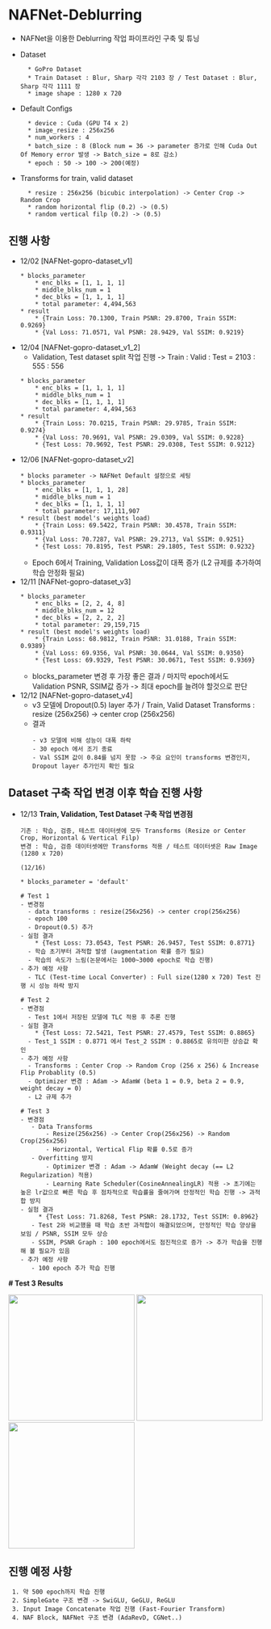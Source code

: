 # NAFNet-Deblurring
- NAFNet을 이용한 Deblurring 작업 파이프라인 구축 및 튜닝
* Dataset
  ```
    * GoPro Dataset
    * Train Dataset : Blur, Sharp 각각 2103 장 / Test Dataset : Blur, Sharp 각각 1111 장
    * image shape : 1280 x 720
  ```
* Default Configs
  ```
    * device : Cuda (GPU T4 x 2)
    * image_resize : 256x256
    * num_workers : 4
    * batch_size : 8 (Block num = 36 -> parameter 증가로 인해 Cuda Out Of Memory error 발생 -> Batch_size = 8로 감소)
    * epoch : 50 -> 100 -> 200(예정)
  ```
* Transforms for train, valid dataset
  ```
    * resize : 256x256 (bicubic interpolation) -> Center Crop -> Random Crop 
    * random horizontal flip (0.2) -> (0.5)
    * random vertical filp (0.2) -> (0.5)
  ```

## 진행 사항
- 12/02
  [NAFNet-gopro-dataset_v1]
  ```
  * blocks_parameter
      * enc_blks = [1, 1, 1, 1]
      * middle_blks_num = 1
      * dec_blks = [1, 1, 1, 1]
      * total parameter: 4,494,563
  * result
      * {Train Loss: 70.1300, Train PSNR: 29.8700, Train SSIM: 0.9269}
      * {Val Loss: 71.0571, Val PSNR: 28.9429, Val SSIM: 0.9219}
  ```
- 12/04
  [NAFNet-gopro-dataset_v1_2]
  - Validation, Test dataset split 작업 진행 -> Train : Valid : Test = 2103 : 555 : 556
  ```
  * blocks_parameter
      * enc_blks = [1, 1, 1, 1]
      * middle_blks_num = 1
      * dec_blks = [1, 1, 1, 1]
      * total parameter: 4,494,563
  * result
      * {Train Loss: 70.0215, Train PSNR: 29.9785, Train SSIM: 0.9274}
      * {Val Loss: 70.9691, Val PSNR: 29.0309, Val SSIM: 0.9228}
      * {Test Loss: 70.9692, Test PSNR: 29.0308, Test SSIM: 0.9212}
  ```
- 12/06
  [NAFNet-gopro-dataset_v2]
  ```
  * blocks parameter -> NAFNet Default 설정으로 세팅
  * blocks_parameter
      * enc_blks = [1, 1, 1, 28]
      * middle_blks_num = 1
      * dec_blks = [1, 1, 1, 1]
      * total parameter: 17,111,907
  * result (best model's weights load)
      * {Train Loss: 69.5422, Train PSNR: 30.4578, Train SSIM: 0.9311}
      * {Val Loss: 70.7287, Val PSNR: 29.2713, Val SSIM: 0.9251}
      * {Test Loss: 70.8195, Test PSNR: 29.1805, Test SSIM: 0.9232}
  ```
  - Epoch 6에서 Training, Validation Loss값이 대폭 증가 (L2 규제를 추가하여 학습 안정화 필요)
- 12/11
  [NAFNet-gopro-dataset_v3]
  ```
  * blocks_parameter
      * enc_blks = [2, 2, 4, 8]
      * middle_blks_num = 12
      * dec_blks = [2, 2, 2, 2]
      * total parameter: 29,159,715
  * result (best model's weights load)
      * {Train Loss: 68.9812, Train PSNR: 31.0188, Train SSIM: 0.9389}
      * {Val Loss: 69.9356, Val PSNR: 30.0644, Val SSIM: 0.9350}
      * {Test Loss: 69.9329, Test PSNR: 30.0671, Test SSIM: 0.9369}
  ```
  - blocks_parameter 변경 후 가장 좋은 결과 / 마지막 epoch에서도 Validation PSNR, SSIM값 증가 -> 최대 epoch를 늘려야 할것으로 판단
- 12/12
  [NAFNet-gopro-dataset_v4]
  - v3 모델에 Dropout(0.5) layer 추가 / Train, Valid Dataset Transforms : resize (256x256) -> center crop (256x256) 
  - 결과
    ```
    - v3 모델에 비해 성능이 대폭 하락
    - 30 epoch 에서 조기 종료
    - Val SSIM 값이 0.84를 넘지 못함 -> 주요 요인이 transforms 변경인지, Dropout layer 추가인지 확인 필요
    ```
## Dataset 구축 작업 변경 이후 학습 진행 사항
- 12/13
**Train, Validation, Test Dataset 구축 작업 변경점**
    ```
    기존 : 학습, 검증, 테스트 데이터셋에 모두 Transforms (Resize or Center Crop, Horizontal & Vertical Filp)
    변경 : 학습, 검증 데이터셋에만 Transforms 적용 / 테스트 데이터셋은 Raw Image (1280 x 720)
    ```
  ```
  (12/16)
  
  * blocks_parameter = 'default'
  
  # Test 1
  - 변경점
    - data transforms : resize(256x256) -> center crop(256x256) 
    - epoch 100
    - Dropout(0.5) 추가
  - 실험 결과
      * {Test Loss: 73.0543, Test PSNR: 26.9457, Test SSIM: 0.8771}
    - 학습 초기부터 과적합 발생 (augmentation 확률 증가 필요)
    - 학습의 속도가 느림(논문에서는 1000~3000 epoch로 학습 진행)
  - 추가 예정 사항
    - TLC (Test-time Local Converter) : Full size(1280 x 720) Test 진행 시 성능 하락 방지

  # Test 2
  - 변경점
    - Test 1에서 저장된 모델에 TLC 적용 후 추론 진행
  - 실험 결과
      * {Test Loss: 72.5421, Test PSNR: 27.4579, Test SSIM: 0.8865}
    - Test_1 SSIM : 0.8771 에서 Test_2 SSIM : 0.8865로 유의미한 상승값 확인
  - 추가 예정 사항
    - Transforms : Center Crop -> Random Crop (256 x 256) & Increase Flip Probablity (0.5)
    - Optimizer 변경 : Adam -> AdamW (beta 1 = 0.9, beta 2 = 0.9, weight decay = 0)
    - L2 규제 추가

  # Test 3
  - 변경점
     - Data Transforms
         - Resize(256x256) -> Center Crop(256x256) -> Random Crop(256x256)
         - Horizontal, Vertical Flip 확률 0.5로 증가
     - Overfitting 방지
         - Optimizer 변경 : Adam -> AdamW (Weight decay (== L2 Regularization) 적용)
         - Learning Rate Scheduler(CosineAnnealingLR) 적용 -> 초기에는 높은 lr값으로 빠른 학습 후 점차적으로 학습률을 줄여가며 안정적인 학습 진행 -> 과적합 방지
  - 실험 결과
       * {Test Loss: 71.8268, Test PSNR: 28.1732, Test SSIM: 0.8962}
     - Test 2와 비교했을 때 학습 초반 과적합이 해결되었으며, 안정적인 학습 양상을 보임 / PSNR, SSIM 모두 상승
     - SSIM, PSNR Graph : 100 epoch에서도 점진적으로 증가 -> 추가 학습을 진행해 볼 필요가 있음
  - 추가 예정 사항
     - 100 epoch 추가 학습 진행
  ```
**# Test 3 Results**

<img src = "https://github.com/user-attachments/assets/25ff6c1f-fcaf-416a-93ce-1b8d10d53998" width="250" height="250">
<img src = "https://github.com/user-attachments/assets/53ef68ab-47f4-4b83-9151-e1f65bec5667" width="250" height="250">
<img src = "https://github.com/user-attachments/assets/42825487-1c74-454b-a942-1ebcadaebe06" width="250" height="250">

## 진행 예정 사항
```
 1. 약 500 epoch까지 학습 진행
 2. SimpleGate 구조 변경 -> SwiGLU, GeGLU, ReGLU
 3. Input Image Concatenate 작업 진행 (Fast-Fourier Transform)
 4. NAF Block, NAFNet 구조 변경 (AdaRevD, CGNet..)
```
